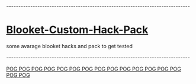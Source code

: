 -–---------------------------------------------------------------------------
# <h1>[Blooket-Custom-Hack-Pack](#)</h1>
some avarage blooket hacks and pack to get tested

-–---------------------------------------------------------------------------

[POG POG POG POG POG POG POG POG POG POG POG POG POG POG POG POG](#)


